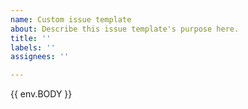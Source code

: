 ```yaml
---
name: Custom issue template
about: Describe this issue template's purpose here.
title: ''
labels: ''
assignees: ''

---
```


{{ env.BODY }}


